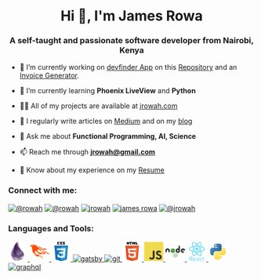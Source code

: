 <h1 align="center">Hi 👋, I'm James Rowa</h1>
<h3 align="center">A self-taught and passionate software developer from Nairobi, Kenya</h3>

<!-- <p align="left"> <a href="https://github.com/ryo-ma/github-profile-trophy"><img src="https://github-profile-trophy.vercel.app/?username=rowah" alt="rowah" /></a> </p>
 -->

- 🔭 I’m currently working on [devfinder App](https://devfinder.fly.dev/) on this [Repository](https://github.com/rowah/dev_finder) and an [Invoice Generator](https://github.com/rowah/easy_bills).

- 🌱 I’m currently learning **Phoenix LiveView** and **Python**

- 👨‍💻 All of my projects are available at [jrowah.com](https://jrowah.com)

- 📝 I regularly write articles on [Medium](https://medium.com/@jrowah) and on my [blog](https://jrowah.com/blog)

- 💬 Ask me about **Functional Programming, AI, Science**

- 📫 Reach me through **jrowah@gmail.com**

- 📄 Know about my experience on my [Resume](https://drive.google.com/file/d/1ofgxq3MV0ODsi8qMP7lLieHfpfoTzEdm/view?usp=share_link)

<h3 align="left">Connect with me:</h3>
<p align="left">
<a href="https://codepen.io/@rowah" target="blank"><img align="center" src="https://raw.githubusercontent.com/rahuldkjain/github-profile-readme-generator/master/src/images/icons/Social/codepen.svg" alt="@rowah" height="30" width="40" /></a>
<a href="https://dev.to/@rowah" target="blank"><img align="center" src="https://raw.githubusercontent.com/rahuldkjain/github-profile-readme-generator/master/src/images/icons/Social/devto.svg" alt="@rowah" height="30" width="40" /></a>
<a href="https://twitter.com/jrowah" target="blank"><img align="center" src="https://raw.githubusercontent.com/rahuldkjain/github-profile-readme-generator/master/src/images/icons/Social/twitter.svg" alt="jrowah" height="30" width="40" /></a>
<a href="https://linkedin.com/in/james-rowa" target="blank"><img align="center" src="https://raw.githubusercontent.com/rahuldkjain/github-profile-readme-generator/master/src/images/icons/Social/linked-in-alt.svg" alt="james rowa" height="30" width="40" /></a>
<a href="https://medium.com/@jrowah" target="blank"><img align="center" src="https://raw.githubusercontent.com/rahuldkjain/github-profile-readme-generator/master/src/images/icons/Social/medium.svg" alt="@jrowah" height="30" width="40" /></a>
</p>

<h3 align="left">Languages and Tools:</h3>
<p align="left">
 <a href="https://elixir-lang.org/" target="_blank" rel="noreferrer"> 
    <img src="https://raw.githubusercontent.com/devicons/devicon/master/icons/elixir/elixir-original.svg" alt="elixir" width="40" height="40"/> 
 </a> 
 <a href="https://www.phoenixframework.org/" target="_blank" rel="noreferrer"> 
    <img src="https://raw.githubusercontent.com/devicons/devicon/master/icons/phoenix/phoenix-original.svg" alt="phoenix" width="40" height="40"/> 
 </a> 
 <a href="https://www.css3.com/" target="_blank" rel="noreferrer"> 
    <img src="https://raw.githubusercontent.com/devicons/devicon/master/icons/css3/css3-original-wordmark.svg" alt="css3" width="40" height="40"/> 
 </a> 
 <a href="https://www.gatsbyjs.com/" target="_blank" rel="noreferrer"> 
    <img src="https://www.vectorlogo.zone/logos/gatsbyjs/gatsbyjs-icon.svg" alt="gatsby" width="40" height="40"/> 
 </a> 
 <a href="https://git-scm.com/" target="_blank" rel="noreferrer"> 
    <img src="https://www.vectorlogo.zone/logos/git-scm/git-scm-icon.svg" alt="git" width="40" height="40"/> 
 </a> 
 <a href="https://html.com/" target="_blank" rel="noreferrer"> 
    <img src="https://raw.githubusercontent.com/devicons/devicon/master/icons/html5/html5-original-wordmark.svg" alt="html5" width="40" height="40"/> 
 </a> 
 <a href="https://developer.mozilla.org/en-US/docs/Web/JavaScript" target="_blank" rel="noreferrer"> 
    <img src="https://raw.githubusercontent.com/devicons/devicon/master/icons/javascript/javascript-original.svg" alt="javascript" width="40" height="40"/> 
 </a> 
 <a href="https://nodejs.org" target="_blank" rel="noreferrer"> 
    <img src="https://raw.githubusercontent.com/devicons/devicon/master/icons/nodejs/nodejs-original-wordmark.svg" alt="nodejs" width="40" height="40"/> 
 </a> 
 <a href="https://reactjs.org/" target="_blank" rel="noreferrer"> 
    <img src="https://raw.githubusercontent.com/devicons/devicon/master/icons/react/react-original-wordmark.svg" alt="react" width="40" height="40"/> 
 </a> 
 <a href="https://www.python.org/" target="_blank" rel="noreferrer"> 
    <img src="https://raw.githubusercontent.com/devicons/devicon/master/icons/python/python-original.svg" alt="vuejs" width="40" height="40"/> 
 </a> 
 <a href="https://graphql.org/" target="_blank" rel="noreferrer"> 
    <img src="https://upload.wikimedia.org/wikipedia/commons/thumb/1/17/GraphQL_Logo.svg/1200px-GraphQL_Logo.svg.png" alt="graphql" width="40" height="40"/> 
</p>

<!-- <p><img align="left" src="https://github-readme-stats.vercel.app/api/top-langs?username=rowah&show_icons=true&locale=en&layout=compact" alt="rowah" /></p>

<p>&nbsp;<img align="center" src="https://github-readme-stats.vercel.app/api?username=rowah&show_icons=true&locale=en" alt="rowah" /></p> -->
